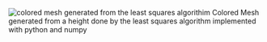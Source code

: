 
![colored mesh generated from the least squares algorithim](https://github.com/torn8to/unicorn-magellan/blob/master/public/colored_map.JPG)
Colored Mesh generated from a height done by the least squares algorithm implemented with python and numpy
